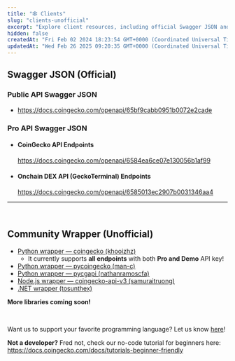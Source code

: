 ```yaml
---
title: "🕸️ Clients"
slug: "clients-unofficial"
excerpt: "Explore client resources, including official Swagger JSON and unofficial Python wrapper"
hidden: false
createdAt: "Fri Feb 02 2024 18:23:54 GMT+0000 (Coordinated Universal Time)"
updatedAt: "Wed Feb 26 2025 09:20:35 GMT+0000 (Coordinated Universal Time)"
---
```

## Swagger JSON (Official)

### Public API Swagger JSON

- <https://docs.coingecko.com/openapi/65bf9cabb0951b0072e2cade>

### Pro API Swagger JSON

- #### CoinGecko API Endpoints
  <https://docs.coingecko.com/openapi/6584ea6ce07e130056b1af99>
- #### Onchain DEX API (GeckoTerminal) Endpoints
  <https://docs.coingecko.com/openapi/6585013ec2907b0031346aa4>

***

<br />

## Community Wrapper (Unofficial)

- [Python wrapper — coingecko (khooizhz)](https://github.com/khooihzhz/coingecko-python)
  - It currently supports **all endpoints** with both **Pro and Demo** API key!
- [Python wrapper — pycoingecko (man-c)](https://github.com/man-c/pycoingecko)
- [Python wrapper — pycgapi (nathanramoscfa)](https://github.com/nathanramoscfa/pycgapi)
- [Node.js wrapper — coingecko-api-v3 (samuraitruong)](https://github.com/samuraitruong/coingecko-api-v3)
- [.NET wrapper (tosunthex)](https://github.com/tosunthex/CoinGecko)

**More libraries coming soon!**

<br />

Want us to support your favorite programming language? Let us know [here](https://forms.gle/JJLH3SXiL2eJaGzBA)!

**Not a developer?** Fred not, check our no-code tutorial for beginners here: <https://docs.coingecko.com/docs/tutorials-beginner-friendly>

